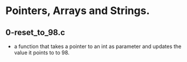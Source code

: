 # Pointers, Arrays and Strings.

## 0-reset_to_98.c

- a function that takes a pointer to an int as parameter and updates the value it points to to 98.
